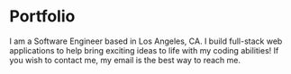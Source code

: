 # Portfolio

I am a Software Engineer based in Los Angeles, CA. I build full-stack web applications to help bring exciting ideas to life with my coding abilities! If you wish to contact me, my email is the best way to reach me.
